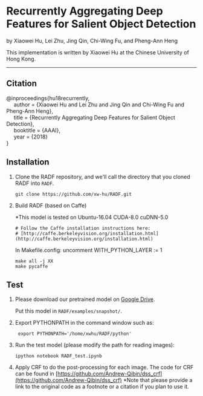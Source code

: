 # Recurrently Aggregating Deep Features for Salient Object Detection

by Xiaowei Hu, Lei Zhu, Jing Qin, Chi-Wing Fu, and Pheng-Ann Heng

This implementation is written by Xiaowei Hu at the Chinese University of Hong Kong.

***

## Citation
@inproceedings{hu18recurrently,   
&nbsp;&nbsp;&nbsp;&nbsp;  author = {Xiaowei Hu and Lei Zhu and Jing Qin and Chi-Wing Fu and Pheng-Ann Heng},    
&nbsp;&nbsp;&nbsp;&nbsp;  title = {Recurrently Aggregating Deep Features for Salient Object Detection},    
&nbsp;&nbsp;&nbsp;&nbsp;  booktitle = {AAAI},    
&nbsp;&nbsp;&nbsp;&nbsp;  year  = {2018}    
}


## Installation
1. Clone the RADF repository, and we'll call the directory that you cloned RADF into `RADF`.

    ```git clone https://github.com/xw-hu/RADF.git```

2. Build RADF (based on Caffe)

   *This model is tested on Ubuntu-16.04 CUDA-8.0 cuDNN-5.0

   ```shell
   # Follow the Caffe installation instructions here:   
   # [http://caffe.berkeleyvision.org/installation.html](http://caffe.berkeleyvision.org/installation.html)   
   ```
   In Makefile.config:  uncomment WITH_PYTHON_LAYER := 1 
   
   ```shell
   make all -j XX
   make pycaffe
   ```

## Test
1. Please download our pretrained model on [Google Drive](https://drive.google.com/open?id=0B8VpfLBo2BeybkpYenNMbXNwR1U).

   Put this model in `RADF/examples/snapshot/`.

2. Export PYTHONPATH in the command window such as:

   ``` export PYTHONPATH='/home/xwhu/RADF/python'```
 
3. Run the test model (please modify the path for reading images):
   
   ```ipython notebook RADF_test.ipynb``` 

4. Apply CRF to do the post-processing for each image.
   The code for CRF can be found in [https://github.com/Andrew-Qibin/dss_crf](https://github.com/Andrew-Qibin/dss_crf)
   *Note that please provide a link to the original code as a footnote or a citation if you plan to use it.
  
